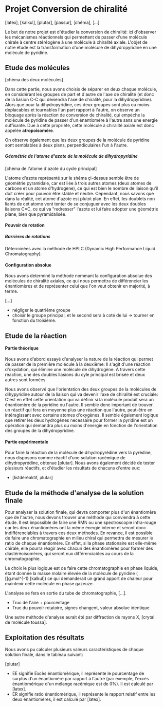 # Projet Conversion de chiralité

[latex], [kalkul], [plutar], [passur], [chéma], [...]

Le but de notre projet est d'étudier la conversion de chiralité: ici d'observer les mécanismes réactionnels qui permettent de passer d'une molécule chirale à centre stéréogène à une molécule à chiralité axiale. L'objet de notre étude est la transformation d'une molécule de dihydropyridine en une molécule de pyridine.

## Etude des molécules

[chéma des deux molécules]

Dans cette partie, nous avons choisis de séparer en deux chaque molécule, en considérant les groupes de part et d'autre de l'axe de chiralité (et donc de la liasion C-C qui deviendra l'axe de chiralité, pour la dihydropyridine). Alors que pour la dihydropyridine, ces deux groupes sont plus ou moins deplacables et tournables l'un part rapport à l'autre, on observe un bloquage après la réaction de conversion de chiralité, qui empèche la molécule de pyridine de passer d'un énantiomère à l'autre sans une energie suffisante. Due à cette propriété, cette molécule à chiralité axiale est donc appelée **atropoisomère**.

On observe également que les deux groupes de la molécule de pyridine sont semblables à deux plans, perpendiculaires l'un à l'autre.

##### Géométrie de l'atome d'azote de la molécule de dihydropyridine

[chéma de l'atome d'azote du cycle principal]

L'atome d'azote représenté sur le shéma çi-dessus semble être de géométrie pyramidale, car est liée à trois autres atomes (deux atomes de carbone et un atome d'hydrogène), ce qui est bien le nombre de liaison qu'il doit créer pour pouvoir être stable et neutre. Cependant, nous savons que dans la réalité, cet atome d'azote est plutot plan. En effet, les doublets non liants de cet atome vont tenter de se conjuguer avec les deux doubles liaisons C=C, ce qui va "redresser" l'azote et lui faire adopter une géométrie plane, bien que pyramidalisée.

#### Pouvoir de rotation

##### Barrières de rotations

Déterminées avec la méthode de HPLC (Dynamic High Performance Liquid Chromatography).


#### Configuration absolue

Nous avons determiné la méthode nommant la configuration absolue des molécules de chiralité axiales, ce qui nous permettra de différencier les énantiomères et de représenter celui que l'on veut obtenir en majorité, à terme.

[...]
- négliger le quatrième groupe
- choisir le groupe principal, et le second sera à coté de lui -> tourner en fonction du troisième.

## Etude de la réaction

#### Partie théorique
Nous avons d'abord essayé d'analyser la nature de la réaction qui permet de passer de la première molécule à la deuxième: Il s'agit d'une réaction d'oxydation, qui élimine une molécule de dihydrogène. A travers cette réaction, une des doubles liasions du cyle principal est brisée et deux autres sont formées.

Nous avons observé que l'orientation des deux groupes de la molécules de dihypyridine autour de la liaison qui va devenir l'axe de chiralité est cruciale: C'est en effet cette orientation qui va définir si la molécule produit sera un énantiomère de la pyridine ou l'autre.
Il semble donc important de trouver un réactif qui fera en moyenne plus une réaction que l'autre, peut-être en intéragissant avec certains atomes d'oxygènes. Il semble également logique que retirer les deux hydrogènes necessaire pour former la pyridine est un opération qui demandra plus ou moins d'energie en fonction de l'orientation des groupes de la dihydropyridine.

#### Partie expérimentale

Pour faire la réaction de la molécule de dihydropyrédine vers la pyrédine, nous disposons comme réactif d'une solution racémique de dihydropyrédine, obtenue [plutar].
Nous avons également décidé de tester plusieurs réactifs, et d'étudier les résultats de chacuns d'entre eux:
- [listdéréaktif, plutar]

## Etude de la méthode d'analyse de la solution finale

Pour analyser la solution finale, qui devra comporter plus d'un énantiomère que de l'autre, nous devons trouver une méthode qui conviendra à cette étude. Il est impossible de faire une RMN ou une spectroscopie infra-rouge car les deux énantiomères ont la même énergie interne et seront donc indifférenciables à travers ces deux méthodes. En revance, il est possible de faire une chromatographie en milieu chiral qui permettra de mesurer le ratio de chaque énantiomère. En effet, si la phase stationaire est elle-même chirale, elle pourra réagir avec chacun des énantiomères pour former des diastéréoisomères, qui seront eux différenciables au cours de la chromatographie.

Le choix le plus logique est de faire cette chromatographie en phase liquide, étant donnée la masse molaire élevée de la molécule de pyridine
( []g.mol^{-1} [kalkul]) ce qui demanderait un grand apport de chaleur pour maintenir cette molécule en phase gazeuze.

L'analyse se fera en sortie du tube de chromatographie, [...].
- Truc de l'aire + pourcentage 
- Truc du pouvoir rotatoire, signes changent, valeur absolue identique

Une autre méthode d'analyse aurait été par diffraction de rayons X, [crytal de molécule toussa].

## Exploitation des résultats

Nous avons pu calculer plusieurs valeurs caractéristiques de chaque solution finale, dans le tableau suivant:

[plutar]

- EE signifie Excès énantiomérique, il représente le pourcentage de surplus d'un énantiomère par rapport à l'autre (par exemple, l'excès énantiomérique d'un mélange racémique est de 0%). Il est calculé par [latex].
- ER signifie ratio énantiomérique, il représente le rapport relatif entre les deux énantiomères, il est calculé par [latex].
